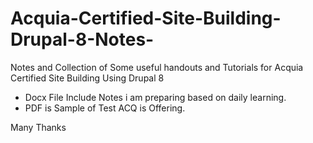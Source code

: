 # Acquia-Certified-Site-Building-Drupal-8-Notes-
Notes and Collection of Some useful handouts and Tutorials for Acquia Certified Site Building Using Drupal 8 


- Docx File Include Notes i am preparing based on daily learning.
- PDF is Sample of Test ACQ is Offering.

Many Thanks

